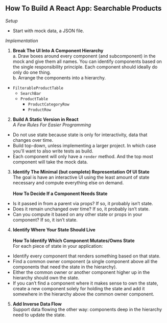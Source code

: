 
## How To Build A React App: Searchable Products
*Setup*
- Start with mock data, a JSON file.

*Implementation*
1. **Break The UI Into A Component Hierarchy**<br/>
  a. Draw boxes around every component (and subcomponent) in the mock and give them all names. You can identify components based on the single responsibility principle. Each component should ideally do only do one thing.<br/>
  b. Arrange the components into a hierarchy.
 - `FilterableProductTable`
    - `SearchBar`
    - `ProductTable`
      - `ProductCategoryRow`
      - `ProductRow`
2. **Build A Static Version in React**<br/>
  *A Few Rules For Easier Programming*
  - Do not use state because state is only for interactivity, data that changes over time.
  - Build top-down, unless implementing a larger project. In which case you'll want to also write tests as build.
  - Each component will only have a `render` method. And the top most component will take the mock data.
3. **Identify The Minimal (but complete) Representation Of UI State**<br/>
The goal is have an interactive UI using the least amount of state necessary and compute everything else on demand.<br/> <br/>
**How To Decide If a Component Needs State**
- Is it passed in from a parent via props? If so, it probably isn’t state.
- Does it remain unchanged over time? If so, it probably isn’t state.
- Can you compute it based on any other state or props in your component? If so, it isn’t state.
4. **Identify Where Your State Should Live**<br/><br/>
**How To Identify Which Component Mutates/Owns State**<br/>
For each piece of state in your application:
- Identify every component that renders something based on that state.
- Find a common owner component (a single component above all the components that need the state in the hierarchy).
- Either the common owner or another component higher up in the hierarchy should own the state.
- If you can’t find a component where it makes sense to own the state, create a new component solely for holding the state and add it somewhere in the hierarchy above the common owner component.
5. **Add Inverse Data Flow**<br/>
Support data flowing the other way: components deep in the hierarchy need to update the state.